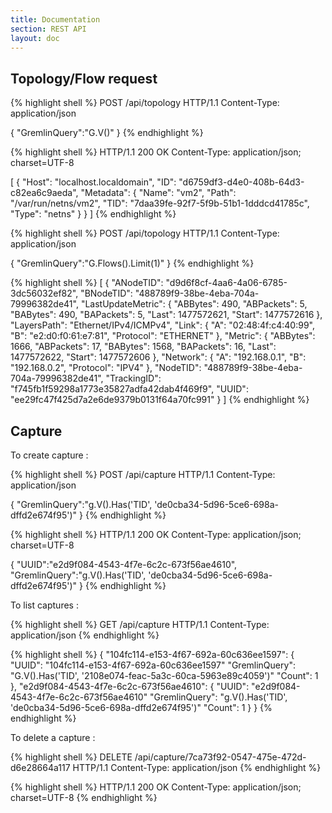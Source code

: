```yaml
---
title: Documentation
section: REST API
layout: doc
---
```


## Topology/Flow request

{% highlight shell %}
POST /api/topology HTTP/1.1
Content-Type: application/json

{
  "GremlinQuery":"G.V()"
}
{% endhighlight %}

{% highlight shell %}
HTTP/1.1 200 OK
Content-Type: application/json; charset=UTF-8

[
  {
    "Host": "localhost.localdomain",
    "ID": "d6759df3-d4e0-408b-64d3-c82ea6c9aeda",
    "Metadata": {
      "Name": "vm2",
      "Path": "/var/run/netns/vm2",
      "TID": "7daa39fe-92f7-5f9b-51b1-1dddcd41785c",
      "Type": "netns"
    }
  }
]
{% endhighlight %}

{% highlight shell %}
POST /api/topology HTTP/1.1
Content-Type: application/json

{
  "GremlinQuery":"G.Flows().Limit(1)"
}
{% endhighlight %}

{% highlight shell %}
[
  {
    "ANodeTID": "d9d6f8cf-4aa6-4a06-6785-3dc56032ef82",
    "BNodeTID": "488789f9-38be-4eba-704a-79996382de41",
    "LastUpdateMetric": {
      "ABBytes": 490,
      "ABPackets": 5,
      "BABytes": 490,
      "BAPackets": 5,
      "Last": 1477572621,
      "Start": 1477572616
    },
    "LayersPath": "Ethernet/IPv4/ICMPv4",
    "Link": {
      "A": "02:48:4f:c4:40:99",
      "B": "e2:d0:f0:61:e7:81",
      "Protocol": "ETHERNET"
    },
    "Metric": {
      "ABBytes": 1666,
      "ABPackets": 17,
      "BABytes": 1568,
      "BAPackets": 16,
      "Last": 1477572622,
      "Start": 1477572606
    },
    "Network": {
      "A": "192.168.0.1",
      "B": "192.168.0.2",
      "Protocol": "IPV4"
    },
    "NodeTID": "488789f9-38be-4eba-704a-79996382de41",
    "TrackingID": "f745fb1f59298a1773e35827adfa42dab4f469f9",
    "UUID": "ee29fc47f425d7a2e6de9379b0131f64a70fc991"
  }
]
{% endhighlight %}

## Capture

To create capture :

{% highlight shell %}
POST /api/capture HTTP/1.1
Content-Type: application/json

{
  "GremlinQuery":"g.V().Has('TID', 'de0cba34-5d96-5ce6-698a-dffd2e674f95')"
}
{% endhighlight %}

{% highlight shell %}
HTTP/1.1 200 OK
Content-Type: application/json; charset=UTF-8

{
  "UUID":"e2d9f084-4543-4f7e-6c2c-673f56ae4610",
  "GremlinQuery":"g.V().Has('TID', 'de0cba34-5d96-5ce6-698a-dffd2e674f95')"
}
{% endhighlight %}

To list captures :

{% highlight shell %}
GET /api/capture HTTP/1.1
Content-Type: application/json
{% endhighlight %}

{% highlight shell %}
{
  "104fc114-e153-4f67-692a-60c636ee1597":
  {
    "UUID": "104fc114-e153-4f67-692a-60c636ee1597"
    "GremlinQuery": "G.V().Has('TID', '2108e074-feac-5a3c-60ca-5963e89c4059')"
    "Count": 1
  },
  "e2d9f084-4543-4f7e-6c2c-673f56ae4610":
  {
    "UUID": "e2d9f084-4543-4f7e-6c2c-673f56ae4610"
    "GremlinQuery": "g.V().Has('TID', 'de0cba34-5d96-5ce6-698a-dffd2e674f95')"
    "Count": 1
  }
}
{% endhighlight %}

To delete a capture :

{% highlight shell %}
DELETE /api/capture/7ca73f92-0547-475e-472d-d6e28664a117 HTTP/1.1
Content-Type: application/json
{% endhighlight %}

{% highlight shell %}
HTTP/1.1 200 OK
Content-Type: application/json; charset=UTF-8
{% endhighlight %}
